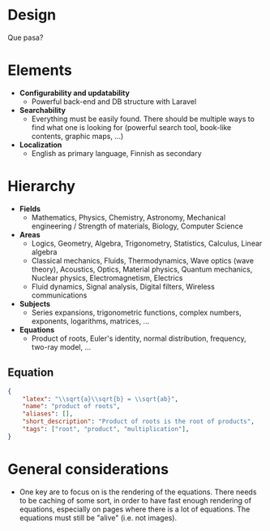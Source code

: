 # Design
Que pasa?

# Elements
* **Configurability and updatability**
  * Powerful back-end and DB structure with Laravel
* **Searchability**
  * Everything must be easily found. There should be multiple ways to find what one is looking for (powerful search tool, book-like contents, graphic maps, ...)
* **Localization**
  * English as primary language, Finnish as secondary

# Hierarchy
* **Fields**
  * Mathematics, Physics, Chemistry, Astronomy, Mechanical engineering / Strength of materials, Biology, Computer Science
* **Areas**
  * Logics, Geometry, Algebra, Trigonometry, Statistics, Calculus, Linear algebra
  * Classical mechanics, Fluids, Thermodynamics, Wave optics (wave theory), Acoustics, Optics, Material physics, Quantum mechanics, Nuclear physics, Electromagnetism, Electrics
  * Fluid dynamics, Signal analysis, Digital filters, Wireless communications
* **Subjects**
  * Series expansions, trigonometric functions, complex numbers, exponents, logarithms, matrices, ...
* **Equations**
  * Product of roots, Euler's identity, normal distribution, frequency, two-ray model, ...

## Equation
```json
{
	"latex": "\\sqrt{a}\\sqrt{b} = \\sqrt{ab}",
	"name": "product of roots",
	"aliases": [],
	"short_description": "Product of roots is the root of products",
	"tags": ["root", "product", "multiplication"],
}
```

# General considerations

* One key are to focus on is the rendering of the equations. There needs to be caching of some sort, in order to have fast enough rendering of equations, especially on pages where there is a lot of equations.
The equations must still be "alive" (i.e. not images).